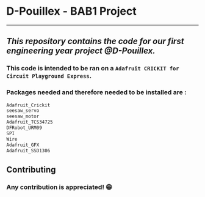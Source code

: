 # **D-Pouillex - BAB1 Project**
***
## *This repository contains the code for our first engineering year project @D-Pouillex.*
### This code is intended to be ran on a ``Adafruit CRICKIT for Circuit Playground Express``.
### Packages needed and therefore needed to be installed are :
```bash
Adafruit_Crickit
seesaw_servo
seesaw_motor
Adafruit_TCS34725
DFRobot_URM09
SPI
Wire
Adafruit_GFX
Adafruit_SSD1306
```
## Contributing
### Any contribution is appreciated! :grin: